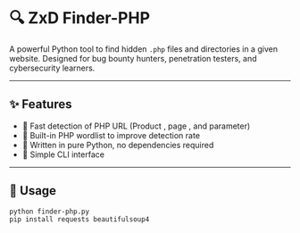 # 🔍 ZxD Finder-PHP

A powerful Python tool to find hidden `.php` files and directories in a given website. Designed for bug bounty hunters, penetration testers, and cybersecurity learners.


---

## ✨ Features
- 🔎 Fast detection of PHP URL (Product , page , and parameter)
- 🧠 Built-in PHP wordlist to improve detection rate
- 🐍 Written in pure Python, no dependencies required
- 🎯 Simple CLI interface

---

## 🚀 Usage
```bash
python finder-php.py
pip install requests beautifulsoup4
